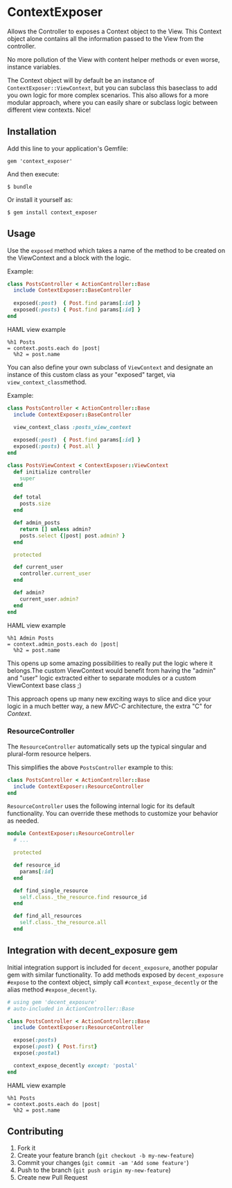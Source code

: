 # ContextExposer

Allows the Controller to exposes a Context object to the View. 
This Context object alone contains all the information passed to the View from the controller. 

No more pollution of the View with content helper methods or even worse, instance variables.

The Context object will by default be an instance of `ContextExposer::ViewContext`, but you can subclass this baseclass to add you own logic for more complex scenarios. This also allows for a more modular approach, where you can easily share or subclass logic between different view contexts. Nice!

## Installation

Add this line to your application's Gemfile:

    gem 'context_exposer'

And then execute:

    $ bundle

Or install it yourself as:

    $ gem install context_exposer

## Usage

Use the `exposed` method which takes a name of the method to be created on the ViewContext and a block with the logic.

Example:

```ruby
class PostsController < ActionController::Base
  include ContextExposer::BaseController
  
  exposed(:post)  { Post.find params[:id] }
  exposed(:posts) { Post.find params[:id] }
end
```

HAML view example

```haml
%h1 Posts
= context.posts.each do |post|
  %h2 = post.name
```

You can also define your own subclass of `ViewContext` and designate an instance of this custom class as your "exposed" target, via  `view_context_class`method.

Example:

```ruby
class PostsController < ActionController::Base
  include ContextExposer::BaseController
  
  view_context_class :posts_view_context

  exposed(:post)  { Post.find params[:id] }
  exposed(:posts) { Post.all }
end
```

```ruby
class PostsViewContext < ContextExposer::ViewContext
  def initialize controller
    super
  end

  def total
    posts.size
  end

  def admin_posts
    return [] unless admin?
    posts.select {|post| post.admin? }
  end

  protected

  def current_user
    controller.current_user
  end

  def admin?
    current_user.admin?
  end  
end
```

HAML view example

```haml
%h1 Admin Posts
= context.admin_posts.each do |post|
  %h2 = post.name
```


This opens up some amazing possibilities to really put the logic where it belongs.The custom ViewContext would benefit from having the "admin" and "user" logic extracted either to separate modules or a custom ViewContext base class ;)

This approach opens up many new exciting ways to slice and dice your logic in a much better way, a new *MVC-C* architecture, the extra "C" for *Context*.

### ResourceController

The `ResourceController` automatically sets up the typical singular and plural-form resource helpers.

This simplifies the above `PostsController` example to this:

```ruby
class PostsController < ActionController::Base
  include ContextExposer::ResourceController
end
```

`ResourceController`  uses the following internal logic for its default functionality. You can override these methods to customize your behavior as needed.

```ruby
module ContextExposer::ResourceController
  # ...

  protected

  def resource_id
    params[:id]
  end

  def find_single_resource
    self.class._the_resource.find resource_id
  end

  def find_all_resources
    self.class._the_resource.all
  end
```

## Integration with decent_exposure gem

Initial integration support is included for `decent_exposure`, another popular gem with similar functionality. To add methods exposed by `decent_exposure` `#expose` to the context object, simply call `#context_expose_decently` or the alias method `#expose_decently`.

```ruby
# using gem 'decent_exposure'
# auto-included in ActionController::Base

class PostsController < ActionController::Base
  include ContextExposer::ResourceController

  expose(:posts)
  expose(:post) { Post.first}
  expose(:postal)

  context_expose_decently except: 'postal'
end
```

HAML view example

```haml
%h1 Posts
= context.posts.each do |post|
  %h2 = post.name
```

## Contributing

1. Fork it
2. Create your feature branch (`git checkout -b my-new-feature`)
3. Commit your changes (`git commit -am 'Add some feature'`)
4. Push to the branch (`git push origin my-new-feature`)
5. Create new Pull Request

